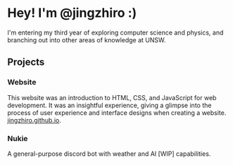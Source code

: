 <h1>Hey! I'm @jingzhiro :)</h1>

I'm entering my third year of exploring computer science and physics, and branching out into other areas of knowledge at UNSW.

<h2>Projects</h2>

<h3>Website</h3>
This website was an introduction to HTML, CSS, and JavaScript for web development. It was an insightful experience, giving a 
glimpse into the process of user experience and interface designs when creating a website.
<a href="https://jingzhiro.github.io" target="_blank">jingzhiro.github.io</a>.

<h3>Nukie</h3>

A general-purpose discord bot with weather and AI [WIP] capabilities.
<!---
jingzhiro/jingzhiro is a ✨ special ✨ repository because its `README.md` (this file) appears on your GitHub profile.
You can click the Preview link to take a look at your changes.
--->
